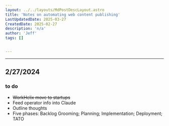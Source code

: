 ```yaml
---
layout: ../../layouts/MdPostDescLayout.astro
title: 'Notes on automating web content publishing'
LastUpdatedDate: 2025-03-27
CreatedDate: 2025-02-27
description: 'n/a'
author: 'Jeff'
tags: []


---
```

***

## 2/27/2024
### to do
* <del>WorkHelix move to startups</del>
* Feed operator info into Claude
* Outline thoughts
* Five phases: Backlog Grooming; Planning; Implementation; Deployment; TATO
